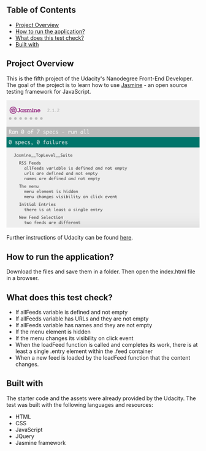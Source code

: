 ## Table of Contents

* [Project Overview](#project-overview)
* [How to run the application?](#how-to-run-the-application-?)
* [What does this test check?](#what-does-this-test-check-?)
* [Built with](#built-with)

## Project Overview

This is the fifth project of the Udacity's Nanodegree Front-End Developer.
The goal of the project is to learn how to use [Jasmine](https://jasmine.github.io/) - an open source testing framework for JavaScript.

![image](images/screenshot-result.png)

Further instructions of Udacity can be found [here](https://github.com/udacity/frontend-nanodegree-feedreader).

## How to run the application?

Download the files and save them in a folder. Then open the index.html file in a browser.

## What does this test check?

- If allFeeds variable is defined and not empty
- If allFeeds variable has URLs and they are not empty
- If allFeeds variable has names and they are not empty
- If the menu element is hidden
- If the menu changes its visibility on click event
- When the loadFeed function is called and completes its work, there is at least a single .entry element within the .feed container
- When a new feed is loaded by the loadFeed function that the content changes.

## Built with

The starter code and the assets were already provided by the Udacity. The test was built with the following languages and resources:

- HTML
- CSS
- JavaScript
- JQuery
- Jasmine framework
